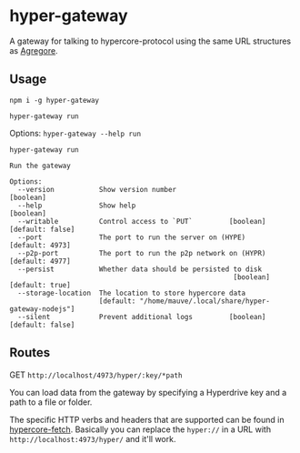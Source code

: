 # hyper-gateway
A gateway for talking to hypercore-protocol using the same URL structures as [Agregore](https://agregore.mauve.moe/).

## Usage

```
npm i -g hyper-gateway
```

```
hyper-gateway run
```

Options: `hyper-gateway --help run`

```
hyper-gateway run

Run the gateway

Options:
  --version           Show version number                              [boolean]
  --help              Show help                                        [boolean]
  --writable          Control access to `PUT`         [boolean] [default: false]
  --port              The port to run the server on (HYPE)       [default: 4973]
  --p2p-port          The port to run the p2p network on (HYPR)  [default: 4977]
  --persist           Whether data should be persisted to disk
                                                       [boolean] [default: true]
  --storage-location  The location to store hypercore data
                      [default: "/home/mauve/.local/share/hyper-gateway-nodejs"]
  --silent            Prevent additional logs         [boolean] [default: false]
```

## Routes

GET `http://localhost/4973/hyper/:key/*path`

You can load data from the gateway by specifying a Hyperdrive key and a path to a file or folder.

The specific HTTP verbs and headers that are supported can be found in [hypercore-fetch](https://github.com/RangerMauve/hypercore-fetch).
Basically you can replace the `hyper://` in a URL with `http://localhost:4973/hyper/` and it'll work.
